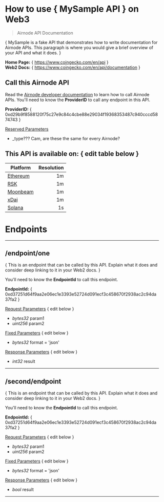 # How to use { MySample API } on Web3

> Airnode API Documentation

{ MySample is a fake API that demonstrates how to write documentation for Airnode APIs. This paragraph is where you would give a brief overview of your API and what it does. }

**Home Page:** { https://www.coingecko.com/en/api }  
**Web2 Docs:** { https://www.coingecko.com/en/api/documentation }

## Call this Airnode API

Read the [Airnode developer documentation](https://docs.api3.org/d/call-an-airnode) to learn how to call Airnode APIs. You'll need to know the **ProviderID** to call any endpoint in this API.

**ProviderID:** { 0xd29b9f8588120f75c27e9c84c4cbe88e29034f19368353487c940cccd5874743 }

[Reserved Parameters](https://docs.api3.org/r/reserved-parameters)

* _type??? Cam, are these the same for every Airnode?

## This API is available on: { edit table below }

| Platform                             | Resolution |
| ------------------------------------ | ---------: |
| [Ethereum](https://ethereum.org)     | 1m         |
| [RSK](https://www.rsk.co)            | 1m         |
| [Moonbeam](https://moonbeam.network) | 1m         |
| [xDai](https://www.xdaichain.com)    | 1m         |
| [Solana](https://solana.com)         | 1s         |

# Endpoints

---

## /endpoint/one

{ This is an endpoint that can be called by this API. Explain what it does and consider deep linking to it in your Web2 docs. }

You'll need to know the **EndpointId** to call this endpoint.

**EndpointId:** { 0xd37251d64f9aa2e06ec1e3393e52724d091ecf3c458670f2938ac2c94da37fa2 }

[Request Parameters](https://docs.api3.org/d/request-parameters) { edit below }

* *bytes32* param1
* *uint256* param2

[Fixed Parameters](https://docs.api3.org/p/fixed-parameters) { edit below }

* *bytes32* format = 'json'

[Response Parameters](https://docs.api3.org/d/response-parameters) { edit below }

* *int32* result

---

## /second/endpoint

{ This is an endpoint that can be called by this API. Explain what it does and consider deep linking to it in your Web2 docs. }

You'll need to know the **EndpointId** to call this endpoint.

**EndpointId:** { 0xd37251d64f9aa2e06ec1e3393e52724d091ecf3c458670f2938ac2c94da37fa2 }

[Request Parameters](https://docs.api3.org/d/request-parameters) { edit below }

* *bytes32* param1
* *uint256* param2

[Fixed Parameters](https://docs.api3.org/p/fixed-parameters) { edit below }

* *bytes32* format = 'json'

[Response Parameters](https://docs.api3.org/d/response-parameters) { edit below }

* *bool* result

---
